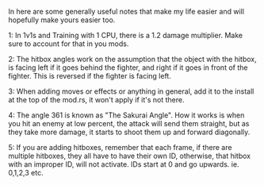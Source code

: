 In here are some generally useful notes that make my life easier and will hopefully make yours easier too.

1: In 1v1s and Training with 1 CPU, there is a 1.2 damage multiplier. Make sure to account for that in you mods.

2: The hitbox angles work on the assumption that the object with the hitbox, is facing left if it goes behind the fighter, and right if it goes in front of the fighter. This is reversed if the fighter is facing left.

3: When adding moves or effects or anything in general, add it to the install at the top of the mod.rs, it won't apply if it's not there.

4: The angle 361 is known as "The Sakurai Angle". How it works is when you hit an enemy at low percent, the attack will send them straight, but as they take more damage, it starts to shoot them up and forward diagonally.

5: If you are adding hitboxes, remember that each frame, if there are multiple hitboxes, they all have to have their own ID, otherwise, that hitbox with an improper ID, will not activate. IDs start at 0 and go upwards. ie. 0,1,2,3 etc.